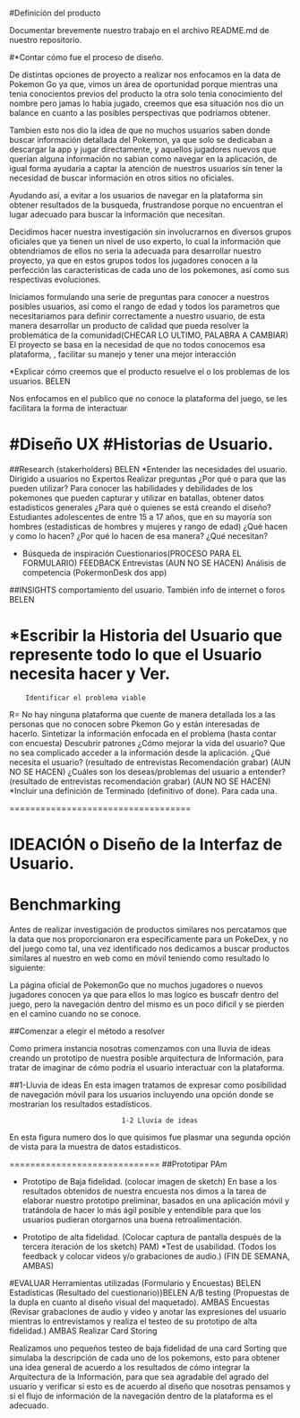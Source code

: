 #Definición del producto

Documentar brevemente nuestro trabajo en el archivo README.md de nuestro repositorio.

#*Contar cómo fue el proceso de diseño.

De distintas opciones de proyecto a realizar nos enfocamos en la data de Pokemon Go ya que, vimos un área de oportunidad porque mientras una tenia conocientos previos del producto la otra solo tenia conocimiento del nombre pero jamas lo habia jugado, creemos que esa situación nos dio un balance en cuanto a las posibles perspectivas que podriamos obtener.

Tambien esto nos dio la idea de que no muchos usuarios saben donde buscar información detallada del Pokemon, ya que solo se dedicaban a descargar la app y jugar directamente, y aquellos jugadores nuevos que querían alguna información no sabian como navegar en la aplicación, de igual forma ayudaria a captar la atención de nuestros usuarios sin tener la necesidad de buscar información en otros sitios no oficiales.

Ayudando así, a evitar a los usuarios de navegar en la plataforma sin obtener resultados de la busqueda, frustrandose porque no encuentran el lugar adecuado para buscar la información que necesitan.

Decidimos hacer nuestra investigación sin involucrarnos en diversos grupos oficiales que ya tienen un nivel de uso experto, lo cual la información que obtendriamos de ellos no seria la adecuada para desarrollar nuestro proyecto, ya que en estos grupos todos los jugadores conocen a la perfección las caracteristicas de cada uno de los pokemones, así como sus respectivas evoluciones.

Iniciamos formulando una serie de preguntas para conocer a nuestros posibles usuarios, así como el rango de edad y todos los parametros que necesitariamos para definir correctamente a nuestro usuario, de esta manera desarrollar un producto de calidad que pueda resolver la problemática de la comunidad(CHECAR LO ULTIMO, PALABRA A CAMBIAR)
El proyecto se basa en la necesidad de que no todos conocemos esa plataforma,
  ,
facilitar su manejo y tener una mejor interacción 

*Explicar cómo creemos que el producto resuelve el o los problemas de los usuarios.
BELEN

Nos enfocamos en el publico que no conoce la plataforma del juego, se les facilitara la forma de interactuar



#Diseño UX
#Historias de Usuario.
===================

##Research  (stakerholders) BELEN
*Entender las necesidades del usuario. Dirigido a usuarios no Expertos
          Realizar preguntas 
          ¿Por qué o para que las pueden utilizar? Para conocer las habilidades y debilidades de los pokemones que pueden capturar y utilizar en batallas, obtener datos estadísticos generales
          ¿Para qué o quienes se está creando el diseño? Estudiantes adolescentes de entre 15 a 17 años, que en su mayoría son hombres (estadísticas de hombres y mujeres y rango de edad)
          ¿Qué hacen y como lo hacen? 
          ¿Por qué lo hacen de esa manera?
          ¿Qué necesitan?

* Búsqueda de inspiración
     Cuestionarios(PROCESO PARA EL FORMULARIO) FEEDBACK
     Entrevistas (AUN NO SE HACEN)
     Análisis de competencia (PokermonDesk dos app)

##INSIGHTS comportamiento del usuario. También info de internet o foros
BELEN
# *Escribir la Historia del Usuario que represente todo lo que el Usuario necesita hacer y Ver.
        Identificar el problema viable 
R= No hay ninguna plataforma que cuente de manera detallada los  a las personas que no conocen sobre Pkemon Go y están interesadas de hacerlo.
       Sintetizar la información enfocada en el problema (hasta contar con encuesta)
       Descubrir patrones
       ¿Cómo mejorar la vida del usuario? 
Que no sea complicado acceder a la información desde la aplicación.
       ¿Qué necesita el usuario? (resultado de entrevistas Recomendación grabar) (AUN NO SE HACEN)
        ¿Cuáles son los deseas/problemas del usuario a entender? (resultado de entrevistas recomendación grabar) (AUN NO SE HACEN)
*Incluir una definición de Terminado (definitivo of done). Para cada una.

===================================
# IDEACIÓN o Diseño de la Interfaz de Usuario.

# Benchmarking
Antes de realizar  investigación de productos similares nos percatamos que la data que nos proporcionaron era específicamente para un PokeDex, y no del juego como tal, una vez identificado nos dedicamos a buscar productos similares al nuestro  en web como en móvil teniendo como resultado lo siguiente: 

La página oficial de PokemonGo que no muchos jugadores o nuevos jugadores conocen ya que para ellos lo mas logico es buscafr dentro del juego, pero la navegación dentro del mismo es un poco dificil y se pierden en el camino cuando no se conoce.








 


##Comenzar a elegir el método a resolver 

  Como primera instancia nosotras comenzamos con una lluvia de ideas creando un prototipo de nuestra posible arquitectura de Información, para tratar de imaginar de cómo podría el usuario interactuar con la plataforma.
 
##1-Lluvia de ideas
En esta imagen tratamos de expresar como posibilidad de navegación móvil para los usuarios incluyendo una opción donde se mostrarían los resultados estadísticos.

                                1-2 Lluvia de ideas

En esta figura numero dos lo que quisimos fue plasmar una segunda opción de vista para la muestra de datos estadisticos.











=============================
##Prototipar PAm

* Prototipo de Baja fidelidad. (colocar imagen de sketch)
En base a los resultados obtenidos de nuestra encuesta nos dimos a la tarea de elaborar nuestro prototipo preliminar, basados en una aplicación móvil y tratándola de hacer lo más ágil posible y entendible para que los usuarios pudieran otorgarnos una buena retroalimentación. 

 



* Prototipo de alta fidelidad. (Colocar captura de pantalla después de la tercera iteración de los sketch) PAM)
*Test de usabilidad. (Todos los feedback y colocar videos y/o grabaciones de audio.) (FIN DE SEMANA, AMBAS)

#EVALUAR
    Herramientas utilizadas (Formulario y Encuestas) BELEN
    Estadísticas  (Resultado del cuestionario)}BELEN
     A/B testing   (Propuestas de la dupla en cuanto al diseño visual del maquetado). AMBAS
     Encuestas  (Revisar grabaciones de audio y video y anotar las expresiones del usuario mientras lo entrevistamos y realiza el testeo de su prototipo de alta fidelidad.) AMBAS
     Realizar Card Storing 

Realizamos uno pequeños  testeo de baja fidelidad de  una card Sorting que simulaba la descripción de cada uno de los pokemons, esto para obtener una idea general de acuerdo a los resultados de cómo integrar la Arquitectura de la Información, para que sea agradable del agrado del usuario y verificar si esto es de acuerdo al diseño que nosotras pensamos y si el flujo de información de la navegación dentro de la plataforma es el adecuado.
